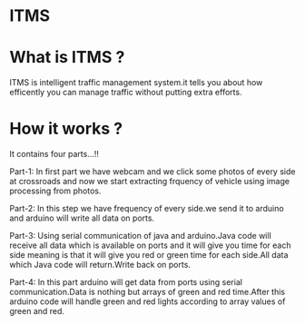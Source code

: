 # ITMS

# What is ITMS ?
  
ITMS is intelligent traffic management system.it tells you about how efficently you can manage traffic without putting extra efforts.

# How it works ?

It contains four parts...!!

Part-1:
        In first part we have webcam and we click some photos of every side at crossroads and now we start extracting frquency of vehicle using image processing from photos.

Part-2:
        In this step we have frequency of every side.we send it to arduino and arduino will write all data on ports.
    
Part-3:
        Using serial communication of java and arduino.Java code will receive all data which is available on ports and it will give you time for each side meaning is that it will give you red or green time for each side.All data which Java code will return.Write back on ports.
        
Part-4:
        In this part arduino will get data from ports using serial communication.Data is nothing but arrays of green and red time.After this arduino code will handle green and red lights according to array values of green and red.        
